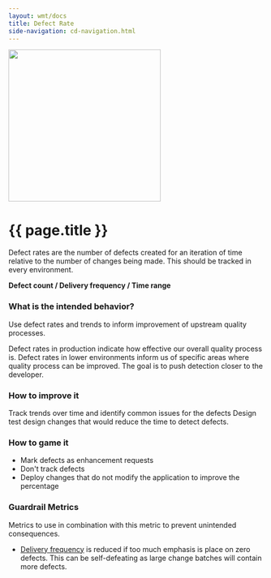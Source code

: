 ```yaml
---
layout: wmt/docs
title: Defect Rate
side-navigation: cd-navigation.html
---
```


<img src="/assets/img/devops-dojo-motto.png" class="img-responsive" width="300px" />

# {{ page.title }}

Defect rates are the number of defects created for an iteration of time relative to the number of changes being made.
This should be tracked in every environment.

<b>Defect count / Delivery frequency / Time range</b>

### What is the intended behavior?

Use defect rates and trends to inform improvement of upstream quality processes.

Defect rates in production indicate how effective our overall quality process is. Defect rates in lower environments inform us of
specific areas where quality process can be improved. The goal is to push detection closer to the developer.

### How to improve it

Track trends over time and identify common issues for the defects Design test design changes that would reduce the time
to detect defects.

### How to game it

- Mark defects as enhancement requests
- Don't track defects
- Deploy changes that do not modify the application to improve the percentage

### Guardrail Metrics

Metrics to use in combination with this metric to prevent unintended consequences.

- [Delivery frequency](./release-frequency.html) is reduced if too much emphasis is place on zero defects. This can be
  self-defeating as large change batches will contain more defects.
